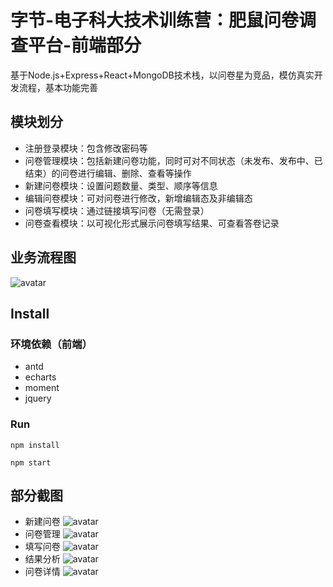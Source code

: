 # 字节-电子科大技术训练营：肥鼠问卷调查平台-前端部分

基于Node.js+Express+React+MongoDB技术栈，以问卷星为竞品，模仿真实开发流程，基本功能完善

## 模块划分

* 注册登录模块：包含修改密码等
* 问卷管理模块：包括新建问卷功能，同时可对不同状态（未发布、发布中、已结束）的问卷进行编辑、删除、查看等操作
* 新建问卷模块：设置问题数量、类型、顺序等信息
* 编辑问卷模块：可对问卷进行修改，新增编辑态及非编辑态
* 问卷填写模块：通过链接填写问卷（无需登录）
* 问卷查看模块：以可视化形式展示问卷填写结果、可查看答卷记录

## 业务流程图

![avatar](https://note.youdao.com/yws/api/personal/file/WEB6dc3231f41b9ca407801ff5d6530aec2?method=download&shareKey=478b36279f4a4b0c9961437a2f0db534)

## Install

### 环境依赖（前端）

* antd
* echarts
* moment
* jquery

### Run

`npm install`

`npm start`

## 部分截图

* 新建问卷
![avatar](https://note.youdao.com/yws/api/personal/file/WEBfd5c583ff903553b6b79be686cece8e2?method=download&shareKey=5161f17d08b833ea2215eab1ec36b124)
* 问卷管理
![avatar](https://note.youdao.com/yws/api/personal/file/WEB4d7047baebe4b6a7d6eb08c84f32e9bc?method=download&shareKey=a63edb4f3a4e4ec3af0be5a0458049b6)
* 填写问卷
![avatar](https://note.youdao.com/yws/api/personal/file/WEB2422ac2f3c81e9864b29ce7e05049f9d?method=download&shareKey=b5977e280d04d2ddabbab8a306c217a9)
* 结果分析
![avatar](https://note.youdao.com/yws/api/personal/file/WEB34d7f17f3e178bac2daa7d87821fbe07?method=download&shareKey=4d4220bb3773f159fffbb345fa48fbc9)
* 问卷详情
![avatar](https://note.youdao.com/yws/api/personal/file/WEBc50b5170623f3855fe88b3a57d7ead4a?method=download&shareKey=f11afa542d2bb0e98bd5e78a404291ac)
